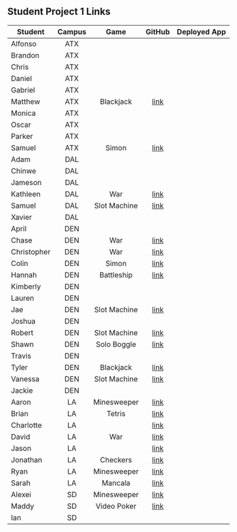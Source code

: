 ## Student Project 1 Links

| Student | Campus | Game | GitHub | Deployed App |
|---|:---:|:---:|:---:|:---:|
| Alfonso | ATX |  |  |  |
| Brandon | ATX |  |  |  |
| Chris | ATX |  |  |  |
| Daniel | ATX |  |  |  |
| Gabriel | ATX |  |  |  |
| Matthew | ATX | Blackjack | [link](https://github.com/MJMoquin/GA-Blackjack) |  |
| Monica | ATX |  |  |  |
| Oscar | ATX |  |  |  |
| Parker | ATX |  |  |  |
| Samuel | ATX | Simon | [link](https://github.com/samueltrahan/SImon) |  |
| Adam | DAL |  |  |  |
| Chinwe | DAL |  |  |  |
| Jameson | DAL |  |  |  |
| Kathleen | DAL | War | [link](https://github.com/kstick9210/War-Card-Game) |  |
| Samuel | DAL | Slot Machine | [link](https://github.com/salmon117/slot-machine-game) |  |
| Xavier | DAL |  |  |  |
| April | DEN |  |  |  |
| Chase | DEN | War | [link](https://github.com/chasewri/war-card-game) |  |
| Christopher | DEN | War | [link](https://github.com/Chris-Violante/War-Game-Project-1) |  |
| Colin | DEN | Simon | [link](https://github.com/colin96man/project-simon) |  |
| Hannah | DEN | Battleship | [link](https://github.com/hannahbrantley/Battleship) |  |
| Kimberly | DEN |  |  |  |
| Lauren | DEN |  |  |  |
| Jae | DEN | Slot Machine | [link](https://github.com/Hoodieee/Slot-Machine-Game) |  |
| Joshua | DEN |  |  |  |
| Robert | DEN | Slot Machine | [link](https://github.com/rperillo1/Slot-Machine) |  |
| Shawn | DEN | Solo Boggle | [link](https://github.com/sgluchacki/solo-boggle) |  |
| Travis | DEN |  |  |  |
| Tyler | DEN | Blackjack | [link](https://github.com/tawlur/Project-1-BlackJack) |  |
| Vanessa | DEN | Slot Machine | [link](https://github.com/vanessalarsen33/Slot-machine) |  |
| Jackie | DEN |  |  |  |
| Aaron | LA | Minesweeper | [link](https://github.com/asmith-asmith/minesweeper) |  |
| Brian | LA | Tetris | [link](https://github.com/irritas/tetris) |  |
| Charlotte | LA |  | [link](https://github.com/charlottepak/project1) |  |
| David | LA | War | [link](https://github.com/davesheinbein/War-game) |  |
| Jason | LA |  | [link](https://github.com/jhur91/project1) |  |
| Jonathan | LA | Checkers | [link](https://github.com/Thornathan/Checkers-Project-1) |  |
| Ryan | LA | Minesweeper | [link](https://github.com/NaryxHaxns/Minesweeper-Project-1) |  |
| Sarah | LA | Mancala | [link](https://github.com/slrosky/mancala-game-project) |  |
| Alexei | SD | Minesweeper | [link](https://github.com/audarbe/minesweeper) |  |
| Maddy | SD | Video Poker | [link](https://github.com/madeleinemarie/Video-Poker-Game) |  |
| Ian | SD |  |  |  |